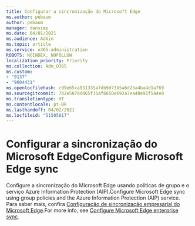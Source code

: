 ```yaml
---
title: Configurar a sincronização do Microsoft Edge
ms.author: pebaum
author: pebaum
manager: dansimp
ms.date: 04/01/2021
ms.audience: Admin
ms.topic: article
ms.service: o365-administration
ROBOTS: NOINDEX, NOFOLLOW
localization_priority: Priority
ms.collection: Adm_O365
ms.custom:
- "9137"
- "9004431"
ms.openlocfilehash: c99e65ca931335a7db9d73b5a6d25a4ba4d1a769
ms.sourcegitcommit: 7b2e5078dd65f11af6650e692a7ea48e91f544e0
ms.translationtype: HT
ms.contentlocale: pt-BR
ms.lasthandoff: 04/02/2021
ms.locfileid: "51505817"
---
```

# <a name="configure-microsoft-edge-sync"></a><span data-ttu-id="b4ddb-102">Configurar a sincronização do Microsoft Edge</span><span class="sxs-lookup"><span data-stu-id="b4ddb-102">Configure Microsoft Edge sync</span></span>

<span data-ttu-id="b4ddb-103">Configure a sincronização do Microsoft Edge usando políticas de grupo e o serviço Azure Information Protection (AIP).</span><span class="sxs-lookup"><span data-stu-id="b4ddb-103">Configure Microsoft Edge sync using group policies and the Azure Information Protection (AIP) service.</span></span> <span data-ttu-id="b4ddb-104">Para saber mais, confira [Configuração de sincronização empresarial do Microsoft Edge](https://docs.microsoft.com/deployedge/microsoft-edge-enterprise-sync).</span><span class="sxs-lookup"><span data-stu-id="b4ddb-104">For more info, see [Configure Microsoft Edge enterprise sync](https://docs.microsoft.com/deployedge/microsoft-edge-enterprise-sync).</span></span>